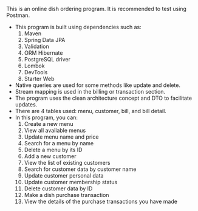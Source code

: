 This is an online dish ordering program.
It is recommended to test using Postman.
- This program is built using dependencies such as:
    1. Maven
    2. Spring Data JPA
    3. Validation
    4. ORM Hibernate
    5. PostgreSQL driver
    6. Lombok
    7. DevTools
    8. Starter Web
- Native queries are used for some methods like update and delete.
- Stream mapping is used in the billing or transaction section.
- The program uses the clean architecture concept and DTO to facilitate updates.
- There are 4 tables used: menu, customer, bill, and bill detail.
- In this program, you can:
    1. Create a new menu
    2. View all available menus
    3. Update menu name and price
    4. Search for a menu by name
    5. Delete a menu by its ID
    6. Add a new customer
    7. View the list of existing customers
    8. Search for customer data by customer name
    9. Update customer personal data
    10. Update customer membership status
    11. Delete customer data by ID
    12. Make a dish purchase transaction
    13. View the details of the purchase transactions you have made